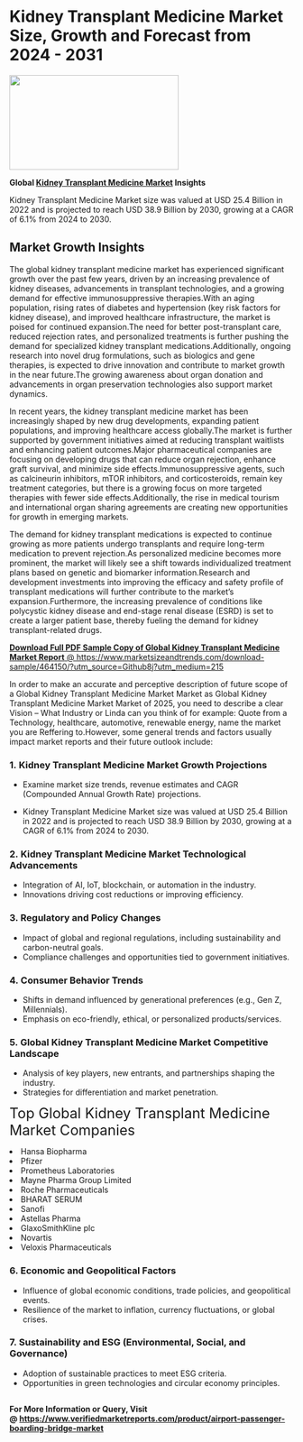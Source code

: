 <H1>Kidney Transplant Medicine Market Size, Growth and Forecast from 2024 - 2031</H1><img class="aligncenter size-medium wp-image-584254" src="https://thirdeyenews.in/wp-content/uploads/2024/09/Global-Market-Research-300x168.jpeg" alt="" width="300" height="168" /><p><strong>Global&nbsp;<a href="https://www.marketsizeandtrends.com/download-sample/464150/?utm_source=Github8j?utm_medium=215">Kidney Transplant Medicine Market</a> Insights</strong></p><p>Kidney Transplant Medicine Market size was valued at USD 25.4 Billion in 2022 and is projected to reach USD 38.9 Billion by 2030, growing at a CAGR of 6.1% from 2024 to 2030.</p><p><h2>Market Growth Insights</h2> <p>The global kidney transplant medicine market has experienced significant growth over the past few years, driven by an increasing prevalence of kidney diseases, advancements in transplant technologies, and a growing demand for effective immunosuppressive therapies.With an aging population, rising rates of diabetes and hypertension (key risk factors for kidney disease), and improved healthcare infrastructure, the market is poised for continued expansion.The need for better post-transplant care, reduced rejection rates, and personalized treatments is further pushing the demand for specialized kidney transplant medications.Additionally, ongoing research into novel drug formulations, such as biologics and gene therapies, is expected to drive innovation and contribute to market growth in the near future.The growing awareness about organ donation and advancements in organ preservation technologies also support market dynamics.</p> <p><a href="#"></a></p> <p>In recent years, the kidney transplant medicine market has been increasingly shaped by new drug developments, expanding patient populations, and improving healthcare access globally.The market is further supported by government initiatives aimed at reducing transplant waitlists and enhancing patient outcomes.Major pharmaceutical companies are focusing on developing drugs that can reduce organ rejection, enhance graft survival, and minimize side effects.Immunosuppressive agents, such as calcineurin inhibitors, mTOR inhibitors, and corticosteroids, remain key treatment categories, but there is a growing focus on more targeted therapies with fewer side effects.Additionally, the rise in medical tourism and international organ sharing agreements are creating new opportunities for growth in emerging markets.</p> <p>The demand for kidney transplant medications is expected to continue growing as more patients undergo transplants and require long-term medication to prevent rejection.As personalized medicine becomes more prominent, the market will likely see a shift towards individualized treatment plans based on genetic and biomarker information.Research and development investments into improving the efficacy and safety profile of transplant medications will further contribute to the market’s expansion.Furthermore, the increasing prevalence of conditions like polycystic kidney disease and end-stage renal disease (ESRD) is set to create a larger patient base, thereby fueling the demand for kidney transplant-related drugs.</p> <p><a href="#"></p><p><span class=""><strong>Download Full PDF Sample Copy of Global Kidney Transplant Medicine Market Report</strong> @ <a href="https://www.marketsizeandtrends.com/download-sample/464150/?utm_source=Github8j?utm_medium=215" target="_blank">https://www.marketsizeandtrends.com/download-sample/464150/?utm_source=Github8j?utm_medium=215</a></span></p><p>In order to make an accurate and perceptive description of future scope of a Global&nbsp;Kidney Transplant Medicine Market Market as Global&nbsp;Kidney Transplant Medicine Market Market of 2025, you need to describe a clear Vision &ndash; What Industry or Linda can you think of for example: Quote from a Technology, healthcare, automotive, renewable energy, name the market you are Reffering to.However, some general trends and factors usually impact market reports and their future outlook include:</p><h3>1.&nbsp;<strong>Kidney Transplant Medicine Market Growth Projections</strong></h3><ul><li>Examine market size trends, revenue estimates and CAGR (Compounded Annual Growth Rate) projections.</li><li><p>Kidney Transplant Medicine Market size was valued at USD 25.4 Billion in 2022 and is projected to reach USD 38.9 Billion by 2030, growing at a CAGR of 6.1% from 2024 to 2030.</p></li></ul><h3>2.&nbsp;<strong>Kidney Transplant Medicine Market Technological Advancements</strong></h3><ul><li>Integration of AI, IoT, blockchain, or automation in the industry.</li><li>Innovations driving cost reductions or improving efficiency.</li></ul><h3>3.&nbsp;<strong>Regulatory and Policy Changes</strong></h3><ul><li>Impact of global and regional regulations, including sustainability and carbon-neutral goals.</li><li>Compliance challenges and opportunities tied to government initiatives.</li></ul><h3>4.&nbsp;<strong>Consumer Behavior Trends</strong></h3><ul><li>Shifts in demand influenced by generational preferences (e.g., Gen Z, Millennials).</li><li>Emphasis on eco-friendly, ethical, or personalized products/services.</li></ul><h3>5.&nbsp;<strong>Global Kidney Transplant Medicine Market Competitive Landscape</strong></h3><ul><li>Analysis of key players, new entrants, and partnerships shaping the industry.</li><li>Strategies for differentiation and market penetration.</li></ul><p data-pm-slice="1 1 []"><span style="color: inherit; font-family: inherit; font-size: 25px;">Top Global Kidney Transplant Medicine Market Companies</span></p><div class="" data-test-id=""><p><li>Hansa Biopharma</li><li> Pfizer</li><li> Prometheus Laboratories</li><li> Mayne Pharma Group Limited</li><li> Roche Pharmaceuticals</li><li> BHARAT SERUM</li><li> Sanofi</li><li> Astellas Pharma</li><li> GlaxoSmithKline plc</li><li> Novartis</li><li> Veloxis Pharmaceuticals</li></p></div><h3>6.&nbsp;<strong>Economic and Geopolitical Factors</strong></h3><ul><li>Influence of global economic conditions, trade policies, and geopolitical events.</li><li>Resilience of the market to inflation, currency fluctuations, or global crises.</li></ul><h3>7.&nbsp;<strong>Sustainability and ESG (Environmental, Social, and Governance)</strong></h3><ul><li>Adoption of sustainable practices to meet ESG criteria.</li><li>Opportunities in green technologies and circular economy principles.</li></ul><h2><strong style="font-size: 14px;">For More Information or Query, Visit @&nbsp;</strong><a style="background-color: #ffffff; font-size: 14px;" href="https://www.marketsizeandtrends.com/report/kidney-transplant-medicine-market/" target="_blank">https://www.verifiedmarketreports.com/product/airport-passenger-boarding-bridge-market</a></h2>